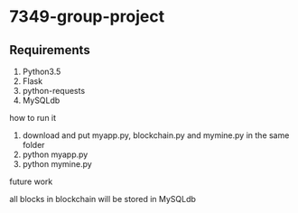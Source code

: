 # 7349-group-project

## Requirements

1. Python3.5
2. Flask
3. python-requests
4. MySQLdb



how to run it

1) download and put myapp.py, blockchain.py and mymine.py in the same folder
2) python myapp.py
3) python mymine.py

future work

all blocks in blockchain will be stored in MySQLdb
